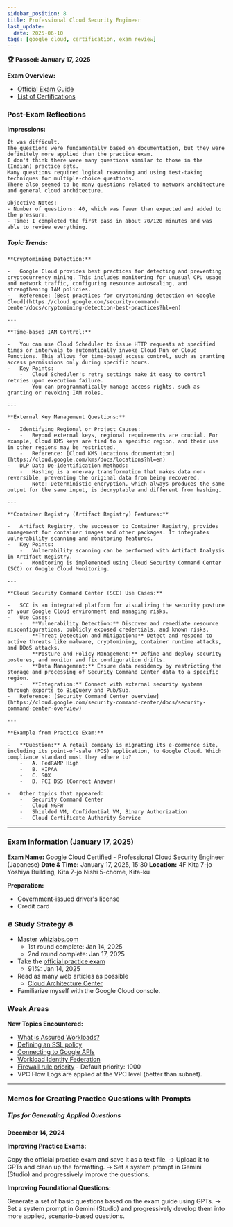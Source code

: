 ```yaml
---
sidebar_position: 8
title: Professional Cloud Security Engineer
last_update:
  date: 2025-06-10
tags: [google cloud, certification, exam review]
---
```


**🏆 Passed: January 17, 2025**

**Exam Overview:**

-   [Official Exam Guide](https://cloud.google.com/learn/certification/cloud-security-engineer?hl=en)
-   [List of Certifications](https://cloud.google.com/blog/topics/training-certifications/which-google-cloud-certification-exam-should-you-take?hl=en)

### Post-Exam Reflections

**Impressions:**

```
It was difficult.
The questions were fundamentally based on documentation, but they were definitely more applied than the practice exam.
I don't think there were many questions similar to those in the (Indian) practice sets.
Many questions required logical reasoning and using test-taking techniques for multiple-choice questions.
There also seemed to be many questions related to network architecture and general cloud architecture.

Objective Notes:
- Number of questions: 40, which was fewer than expected and added to the pressure.
- Time: I completed the first pass in about 70/120 minutes and was able to review everything.
```

##### Topic Trends:

```
**Cryptomining Detection:**

-   Google Cloud provides best practices for detecting and preventing cryptocurrency mining. This includes monitoring for unusual CPU usage and network traffic, configuring resource autoscaling, and strengthening IAM policies.
-   Reference: [Best practices for cryptomining detection on Google Cloud](https://cloud.google.com/security-command-center/docs/cryptomining-detection-best-practices?hl=en)

---

**Time-based IAM Control:**

-   You can use Cloud Scheduler to issue HTTP requests at specified times or intervals to automatically invoke Cloud Run or Cloud Functions. This allows for time-based access control, such as granting access permissions only during specific hours.
-   Key Points:
    -   Cloud Scheduler's retry settings make it easy to control retries upon execution failure.
    -   You can programmatically manage access rights, such as granting or revoking IAM roles.

---

**External Key Management Questions:**

-   Identifying Regional or Project Causes:
    -   Beyond external keys, regional requirements are crucial. For example, Cloud KMS keys are tied to a specific region, and their use in other regions may be restricted.
    -   Reference: [Cloud KMS Locations documentation](https://cloud.google.com/kms/docs/locations?hl=en)
-   DLP Data De-identification Methods:
    -   Hashing is a one-way transformation that makes data non-reversible, preventing the original data from being recovered.
    -   Note: Deterministic encryption, which always produces the same output for the same input, is decryptable and different from hashing.

---

**Container Registry (Artifact Registry) Features:**

-   Artifact Registry, the successor to Container Registry, provides management for container images and other packages. It integrates vulnerability scanning and monitoring features.
-   Key Points:
    -   Vulnerability scanning can be performed with Artifact Analysis in Artifact Registry.
    -   Monitoring is implemented using Cloud Security Command Center (SCC) or Google Cloud Monitoring.

---

**Cloud Security Command Center (SCC) Use Cases:**

-   SCC is an integrated platform for visualizing the security posture of your Google Cloud environment and managing risks.
-   Use Cases:
    -   **Vulnerability Detection:** Discover and remediate resource misconfigurations, publicly exposed credentials, and known risks.
    -   **Threat Detection and Mitigation:** Detect and respond to active threats like malware, cryptomining, container runtime attacks, and DDoS attacks.
    -   **Posture and Policy Management:** Define and deploy security postures, and monitor and fix configuration drifts.
    -   **Data Management:** Ensure data residency by restricting the storage and processing of Security Command Center data to a specific region.
    -   **Integration:** Connect with external security systems through exports to BigQuery and Pub/Sub.
-   Reference: [Security Command Center overview](https://cloud.google.com/security-command-center/docs/security-command-center-overview)

---

**Example from Practice Exam:**

-   **Question:** A retail company is migrating its e-commerce site, including its point-of-sale (POS) application, to Google Cloud. Which compliance standard must they adhere to?
    -   A. FedRAMP High
    -   B. HIPAA
    -   C. SOX
    -   D. PCI DSS (Correct Answer)

-   Other topics that appeared:
    -   Security Command Center
    -   Cloud NGFW
    -   Shielded VM, Confidential VM, Binary Authorization
    -   Cloud Certificate Authority Service
```

---

### Exam Information (January 17, 2025)

**Exam Name:** Google Cloud Certified - Professional Cloud Security Engineer (Japanese)
**Date & Time:** January 17, 2025, 15:30
**Location:** 4F Kita 7-jo Yoshiya Building, Kita 7-jo Nishi 5-chome, Kita-ku

**Preparation:**

-   Government-issued driver's license
-   Credit card

### 🔥 Study Strategy 🔥

-   Master [whizlabs.com](https://www.whizlabs.com/learn/course/google-cloud-certified-professional-cloud-security-engineer/301)
    -   1st round complete: Jan 14, 2025
    -   2nd round complete: Jan 17, 2025
-   Take the [official practice exam](https://docs.google.com/forms/d/e/1FAIpQLSf4ADmZr8WnDZjIK6dWvRTel2VmsP0fJtONy6UOFjWZHe-MpQ/viewform?hl=en)
    -   91%: Jan 14, 2025
-   Read as many web articles as possible
    -   [Cloud Architecture Center](https://cloud.google.com/architecture?hl=en)
-   Familiarize myself with the Google Cloud console.

### Weak Areas

**New Topics Encountered:**

-   [What is Assured Workloads?](https://cloud.google.com/assured-workloads/docs/overview?hl=en)
-   [Defining an SSL policy](https://cloud.google.com/load-balancing/docs/ssl-policies-concepts?hl=en#defining_an_ssl_policy)
-   [Connecting to Google APIs](https://cloud.google.com/vpc/docs/private-access-options?hl=en#connect-google-apis)
-   [Workload Identity Federation](https://cloud.google.com/iam/docs/workload-identity-federation?hl=en)
-   [Firewall rule priority](https://cloud.google.com/firewall/docs/firewalls?hl=en#priority_order_for_firewall_rules) - Default priority: 1000
-   VPC Flow Logs are applied at the VPC level (better than subnet).

---

### Memos for Creating Practice Questions with Prompts

##### Tips for Generating Applied Questions

**December 14, 2024**

**Improving Practice Exams:**

Copy the official practice exam and save it as a text file.
→ Upload it to GPTs and clean up the formatting.
→ Set a system prompt in Gemini (Studio) and progressively improve the questions.

**Improving Foundational Questions:**

Generate a set of basic questions based on the exam guide using GPTs.
→ Set a system prompt in Gemini (Studio) and progressively develop them into more applied, scenario-based questions.
